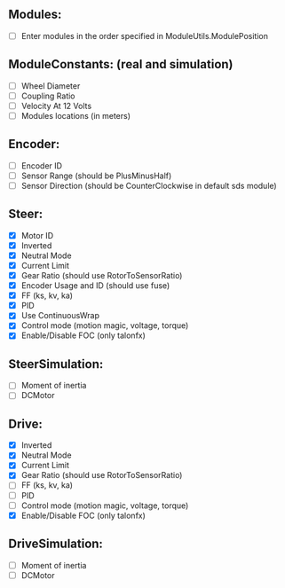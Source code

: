 Modules:
-----------------------
- [ ] Enter modules in the order specified in ModuleUtils.ModulePosition

ModuleConstants: (real and simulation)
-----------------------
- [ ] Wheel Diameter
- [ ] Coupling Ratio
- [ ] Velocity At 12 Volts
- [ ] Modules locations (in meters)

Encoder:
----------------------
- [ ] Encoder ID
- [ ] Sensor Range (should be PlusMinusHalf)
- [ ] Sensor Direction (should be CounterClockwise in default sds module)

Steer:
-----------------------
- [x] Motor ID
- [x] Inverted
- [x] Neutral Mode
- [x] Current Limit
- [x] Gear Ratio (should use RotorToSensorRatio)
- [x] Encoder Usage and ID (should use fuse)
- [x] FF (ks, kv, ka)
- [x] PID
- [x] Use ContinuousWrap
- [x] Control mode (motion magic, voltage, torque)
- [x] Enable/Disable FOC (only talonfx)

SteerSimulation:
-----------------------
- [ ] Moment of inertia
- [ ] DCMotor

Drive:
-----------------------
- [x] Inverted
- [x] Neutral Mode
- [x] Current Limit
- [x] Gear Ratio (should use RotorToSensorRatio)
- [ ] FF (ks, kv, ka)
- [ ] PID
- [ ] Control mode (motion magic, voltage, torque)
- [x] Enable/Disable FOC (only talonfx)

DriveSimulation:
-----------------------
 - [ ] Moment of inertia
 - [ ] DCMotor